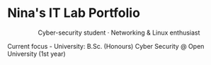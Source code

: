 # Nina's IT Lab Portfolio
<p align="center">
  Cyber-security student · Networking & Linux enthusiast
</p>
Current focus
- University: B.Sc. (Honours) Cyber Security @ Open University (1st year)
